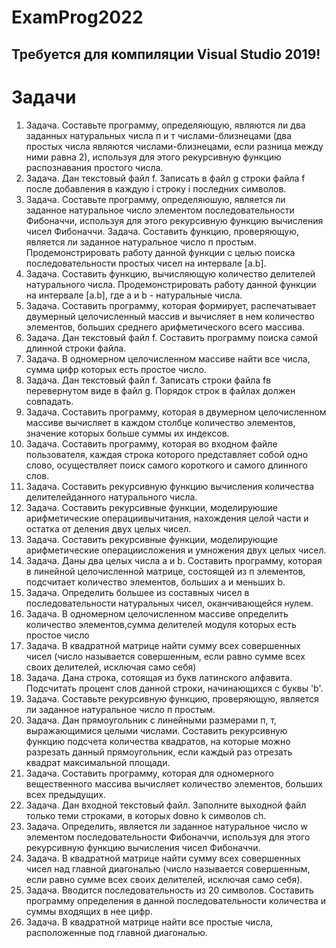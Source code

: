 # ExamProg2022
##  Требуется для компиляции Visual Studio 2019!
# Задачи
1. Задача. Составьте программу, определяющую, являются ли два заданных натуральных числа п и т числами-близнецами (два простых числа являются числами-близнецами, если разница между ними равна 2), используя для этого рекурсивную функцию распознавания простого числа.
2. Задача. Дан текстовый файл f. Записать в файл g строки файла f после добавления в каждую і строку і последних символов.
3. Задача. Составьте программу, определяюшую, является ли заданное натуральное число элементом последовательности Фибоначчи, используя для этого рекурсивную функцию вычисления чисел Фибоначчи. Задача. Составить функцию, проверяющую, является ли заданное натуральное число п простым. Продемонстрировать работу данной функции с целью поиска последовательности простых чисел на интервале [a.b].
5. Задача. Составить функцию, вычисляющую количество делителей натурального числа. Продемонстрировать работу данной функции на интервале [a.b], где а и b - натуральные числа.
6. Задача. Составить программу, которая формирует, распечатывает двумерный целочисленный массив и вычисляет в нем количество элементов, больших среднего арифметического всего массива.
7. Задача. Дан текстовый файл f. Составить программу поиска самой длинной строки файла.
8. Задача. В одномерном целочисленном массиве найти все числа, сумма цифр которых есть простое число.
9. Задача. Дан текстовый файл f. Записать строки файла fв перевернутом виде в файл g. Порядок строк в файлах должен совпадать.
10. Задача. Составить программу, которая в двумерном целочисленном массиве вычисляет в каждом столбце количество элементов, значение которых больше суммы их индексов.
11. Задача. Составить программу, которая во входном файле пользователя, каждая строка которого представляет собой одно слово, осуществляет поиск самого короткого и самого длинного слов.
12. Задача. Составить рекурсивную функцию вычисления количества делителейданного натурального числа.
13. Задача. Составить рекурсивные функции, моделируюшие арифметические операциивычитания, нахождения целой части и остатка от деления двух целых чисел.
14. Задача. Составить рекурсивные функции, моделирующие арифметические операциисложения и умножения двух целых чисел.
15. Задача. Даны два целых числа а и b. Составить программу, которая в линейной целочисленной матрице, состоящей из п элементов, подсчитает количество элементов, больших а и меньших b.
16. Задача. Определить большее из составных чисел в последовательности натуральных чисел, оканчивающейся нулем.
17. Задача. В одномерном целочисленном массиве определить количество элементов,сумма делителей модуля которых есть простое число
18. Задача. В квадратной матрице найти сумму всех совершенных чисел (число называется совершенным, если равно сумме всех своих делителей, исключая само себя)
19. Задача. Дана строка, сотоящая из букв латинского алфавита. Подсчитать процент слов данной строки, начинающихся с буквы 'b'.
20. Задача. Составьте рекурсивную функцию, проверяющую, является ли заданное натуральное число п простым.
21. Задача. Дан прямоугольник с линейными размерами п, т, выражающимися целыми числами. Составить рекурсивную функцию подсчета количества квадратов, на которые можно разрезать данный прямоугольник, если каждый раз отрезать квадрат максимальной площади.
22. Задача. Составить программу, которая для одномерного вещественного массива вычисляет количество элементов, больших всех предыдущих.
23. Задача. Дан входной текстовый файл. Заполните выходной файл только теми cтроками, в которых dовно k символов ch.
24. Задача. Определить, является ли заданное натуральное число w элементом последовательности Фибоначчи, используя для этого рекурсивную функцию вычисления чисел Фибоначчи.
25. Задача. В квадратной матрице найти сумму всех совершенных чисел над главной диагональю (число называется совершенным, если равно сумме всех своих делителей, исключая само себя).
26. Задача. Вводится последовательность из 20 символов. Составить программу определения в данной последовательности количества и суммы входящих в нее цифр.
27. Задача. В квадратной матрице найти все простые числа, расположенные под главной диагональю.
